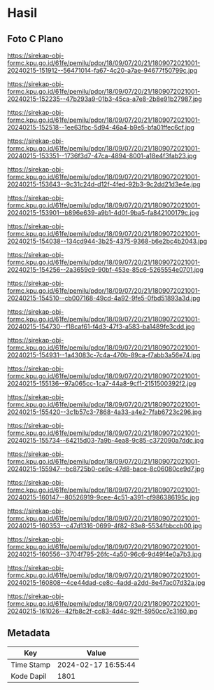 # Hasil

## Foto C Plano

https://sirekap-obj-formc.kpu.go.id/61fe/pemilu/pdpr/18/09/07/20/21/1809072021001-20240215-151912--56471014-fa67-4c20-a7ae-94677f50799c.jpg

https://sirekap-obj-formc.kpu.go.id/61fe/pemilu/pdpr/18/09/07/20/21/1809072021001-20240215-152235--47b293a9-01b3-45ca-a7e8-2b8e91b27987.jpg

https://sirekap-obj-formc.kpu.go.id/61fe/pemilu/pdpr/18/09/07/20/21/1809072021001-20240215-152518--1ee63fbc-5d94-46a4-b9e5-bfa01ffec6cf.jpg

https://sirekap-obj-formc.kpu.go.id/61fe/pemilu/pdpr/18/09/07/20/21/1809072021001-20240215-153351--1736f3d7-47ca-4894-8001-a18e4f3fab23.jpg

https://sirekap-obj-formc.kpu.go.id/61fe/pemilu/pdpr/18/09/07/20/21/1809072021001-20240215-153643--9c31c24d-d12f-4fed-92b3-9c2dd21d3e4e.jpg

https://sirekap-obj-formc.kpu.go.id/61fe/pemilu/pdpr/18/09/07/20/21/1809072021001-20240215-153901--b896e639-a9b1-4d0f-9ba5-fa842100179c.jpg

https://sirekap-obj-formc.kpu.go.id/61fe/pemilu/pdpr/18/09/07/20/21/1809072021001-20240215-154038--134cd944-3b25-4375-9368-b6e2bc4b2043.jpg

https://sirekap-obj-formc.kpu.go.id/61fe/pemilu/pdpr/18/09/07/20/21/1809072021001-20240215-154256--2a3659c9-90bf-453e-85c6-5265554e0701.jpg

https://sirekap-obj-formc.kpu.go.id/61fe/pemilu/pdpr/18/09/07/20/21/1809072021001-20240215-154510--cb007168-49cd-4a92-9fe5-0fbd51893a3d.jpg

https://sirekap-obj-formc.kpu.go.id/61fe/pemilu/pdpr/18/09/07/20/21/1809072021001-20240215-154730--f18caf61-f4d3-47f3-a583-ba1489fe3cdd.jpg

https://sirekap-obj-formc.kpu.go.id/61fe/pemilu/pdpr/18/09/07/20/21/1809072021001-20240215-154931--1a43083c-7c4a-470b-89ca-f7abb3a56e74.jpg

https://sirekap-obj-formc.kpu.go.id/61fe/pemilu/pdpr/18/09/07/20/21/1809072021001-20240215-155136--97a065cc-1ca7-44a8-9cf1-2151500392f2.jpg

https://sirekap-obj-formc.kpu.go.id/61fe/pemilu/pdpr/18/09/07/20/21/1809072021001-20240215-155420--3c1b57c3-7868-4a33-a4e2-7fab6723c296.jpg

https://sirekap-obj-formc.kpu.go.id/61fe/pemilu/pdpr/18/09/07/20/21/1809072021001-20240215-155734--64215d03-7a9b-4ea8-9c85-c372090a7ddc.jpg

https://sirekap-obj-formc.kpu.go.id/61fe/pemilu/pdpr/18/09/07/20/21/1809072021001-20240215-155947--bc8725b0-ce9c-47d8-bace-8c06080ce9d7.jpg

https://sirekap-obj-formc.kpu.go.id/61fe/pemilu/pdpr/18/09/07/20/21/1809072021001-20240215-160147--80526919-9cee-4c51-a391-cf986386195c.jpg

https://sirekap-obj-formc.kpu.go.id/61fe/pemilu/pdpr/18/09/07/20/21/1809072021001-20240215-160353--c47d1316-0699-4f82-83e8-5534fbbccb00.jpg

https://sirekap-obj-formc.kpu.go.id/61fe/pemilu/pdpr/18/09/07/20/21/1809072021001-20240215-160556--3704f795-26fc-4a50-96c6-9d49f4e0a7b3.jpg

https://sirekap-obj-formc.kpu.go.id/61fe/pemilu/pdpr/18/09/07/20/21/1809072021001-20240215-160808--4ce44dad-ce8c-4add-a2dd-8e47ac07d32a.jpg

https://sirekap-obj-formc.kpu.go.id/61fe/pemilu/pdpr/18/09/07/20/21/1809072021001-20240215-161026--42fb8c2f-cc83-4d4c-92ff-5950cc7c3160.jpg


## Metadata

| Key        | Value               |
| ---------- | ------------------- |
| Time Stamp | 2024-02-17 16:55:44 |
| Kode Dapil | 1801                |



